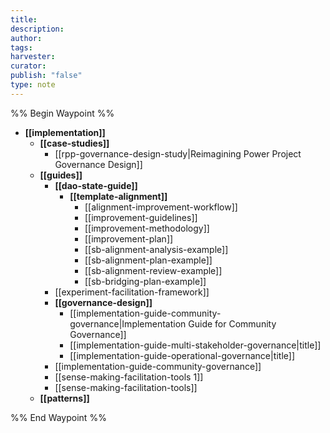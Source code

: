 ```yaml
---
title: 
description: 
author: 
tags: 
harvester: 
curator: 
publish: "false"
type: note
---
```

%% Begin Waypoint %%
- **[[implementation]]**
  - **[[case-studies]]**
    - [[rpp-governance-design-study|Reimagining Power Project Governance Design]]
  - **[[guides]]**
    - **[[dao-state-guide]]**
      - **[[template-alignment]]**
        - [[alignment-improvement-workflow]]
        - [[improvement-guidelines]]
        - [[improvement-methodology]]
        - [[improvement-plan]]
        - [[sb-alignment-analysis-example]]
        - [[sb-alignment-plan-example]]
        - [[sb-alignment-review-example]]
        - [[sb-bridging-plan-example]]
    - [[experiment-facilitation-framework]]
    - **[[governance-design]]**
      - [[implementation-guide-community-governance|Implementation Guide for Community Governance]]
      - [[implementation-guide-multi-stakeholder-governance|title]]
      - [[implementation-guide-operational-governance|title]]
    - [[implementation-guide-community-governance]]
    - [[sense-making-facilitation-tools 1]]
    - [[sense-making-facilitation-tools]]
  - **[[patterns]]**

%% End Waypoint %%